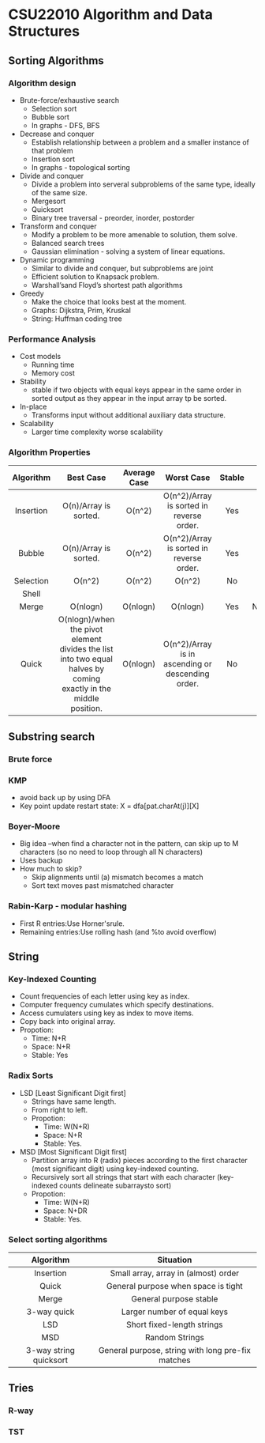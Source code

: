 # CSU22010 Algorithm and Data Structures

## Sorting Algorithms
### Algorithm design
- Brute-force/exhaustive search
  - Selection sort
  - Bubble sort
  - In graphs - DFS, BFS
- Decrease and conquer
  - Establish relationship between a problem and a smaller instance of that problem
  - Insertion sort
  - In graphs - topological sorting
- Divide and conquer
  - Divide a problem into serveral subproblems of the same type, ideally of the same size.
  - Mergesort
  - Quicksort
  - Binary tree traversal - preorder, inorder, postorder
- Transform and conquer
  - Modify a problem to be more amenable to solution, them solve.
  - Balanced search trees
  - Gaussian elimination - solving a system of linear equations.
- Dynamic programming
  - Similar to divide and conquer, but subproblems are joint
  - Efficient solution to Knapsack problem.
  - Warshall’sand Floyd’s shortest path algorithms 
- Greedy
  - Make the choice that looks best at the moment.
  - Graphs: Dijkstra, Prim, Kruskal
  - String: Huffman coding tree
### Performance Analysis
- Cost models
  - Running time
  - Memory cost
- Stability
  - stable if two objects with equal keys appear in the same order in sorted output as they appear in the input array tp be sorted.
- In-place
  - Transforms input without additional auxiliary data structure.
- Scalability
  - Larger time complexity worse scalability
### Algorithm Properties
| Algorithm | Best Case | Average Case | Worst Case | Stable | In-place |
| :---: | :---: | :---: | :---: | :---: | :---: |
| Insertion | O(n)/Array is sorted. | O(n^2) | O(n^2)/Array is sorted in reverse order. | Yes | Yes |
| Bubble | O(n)/Array is sorted. | O(n^2) | O(n^2)/Array is sorted in reverse order. | Yes | Yes |
| Selection | O(n^2) | O(n^2) | O(n^2) | No | Yes |
| Shell | 
| Merge | O(nlogn) | O(nlogn) | O(nlogn) | Yes | No/O(n) |
| Quick | O(nlogn)/when the pivot element divides the list into two equal halves by coming exactly in the middle position. | O(nlogn) | O(n^2)/Array is in ascending or descending order. | No | Yes |

## Substring search
### Brute force

### KMP
- avoid back up by using DFA
- Key point update restart state: X = dfa[pat.charAt(j)][X]

### Boyer-Moore
- Big idea –when find a character not in the pattern, can skip up to M characters (so no need to loop through all N characters)
- Uses backup
- How much to skip?
  - Skip alignments until (a) mismatch becomes a match
  - Sort text moves past mismatched character

### Rabin-Karp - modular hashing
- First R entries:Use Horner'srule.
- Remaining entries:Use rolling hash (and %to avoid overflow)


## String
### Key-Indexed Counting
- Count frequencies of each letter using key as index.
- Computer frequency cumulates which specify destinations.
- Access cumulaters using key as index to move items.
- Copy back into original array.
- Propotion:
  - Time: N+R
  - Space: N+R
  - Stable: Yes

### Radix Sorts
  - LSD [Least Significant Digit first]
    - Strings have same length.
    - From right to left.
    - Propotion:
      - Time: W(N+R)
      - Space: N+R
      - Stable: Yes.
  - MSD [Most Significant Digit first]
    - Partition array into R (radix) pieces according to the first character (most significant digit) using key-indexed counting.
    - Recursively sort all strings that start with each character (key-indexed counts delineate subarraysto sort)
    - Propotion:
      - Time: W(N+R)
      - Space: N+DR
      - Stable: Yes.
### Select sorting algorithms
| Algorithm | Situation |
| :---: | :---: |
| Insertion | Small array, array in (almost) order |
| Quick | General purpose when space is tight |
| Merge | General purpose stable |
| 3-way quick | Larger number of equal keys |
| LSD | Short fixed-length strings |
| MSD | Random Strings|
| 3-way string quicksort | General purpose, string with long pre-fix matches |
    
     
## Tries
### R-way
### TST
